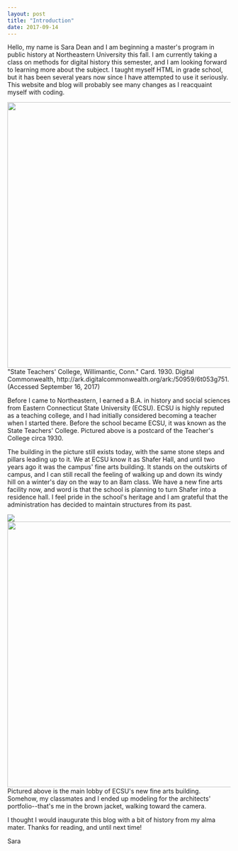 ```yaml
---
layout: post
title: "Introduction"
date: 2017-09-14
---
```

Hello, my name is Sara Dean and I am beginning a master's program in public history at Northeastern University this fall. I am currently taking a class on methods for digital history this semester, and I am looking forward to learning more about the subject. I taught myself HTML in grade school, but it has been several years now since I have attempted to use it seriously. This website and blog will probably see many changes as I reacquaint myself with coding.

<div id="images">
        <img src="https://upload.wikimedia.org/wikipedia/commons/thumb/2/2a/State_Teachers%27_College%2C_Willimantic%2C_Conn_%2864895%29.jpg/1024px-State_Teachers%27_College%2C_Willimantic%2C_Conn_%2864895%29.jpg" width="600px">
        <div class="caption">"State Teachers' College, Willimantic, Conn." Card. 1930. Digital Commonwealth, http://ark.digitalcommonwealth.org/ark:/50959/6t053g751. (Accessed September 16, 2017)</div>
   </div>

Before I came to Northeastern, I earned a B.A. in history and social sciences from Eastern Connecticut State University (ECSU). ECSU is highly reputed as a teaching college, and I had initially considered becoming a teacher when I started there. Before the school became ECSU, it was known as the State Teachers' College. Pictured above is a postcard of the Teacher's College circa 1930. 

The building in the picture still exists today, with the same stone steps and pillars leading up to it. We at ECSU know it as Shafer Hall, and until two years ago it was the campus' fine arts building. It stands on the outskirts of campus, and I can still recall the feeling of walking up and down its windy hill on a winter's day on the way to an 8am class. We have a new fine arts facility now, and word is that the school is planning to turn Shafer into a residence hall. I feel pride in the school's heritage and I am grateful that the administration has decided to maintain structures from its past.

  <div id="images">
        <img src="https://ibb.co/jpM5dk"><img src="https://preview.ibb.co/c0P2PQ/FAIC.png" width="600px">
        <div class="caption">Pictured above is the main lobby of ECSU's new fine arts building. Somehow, my classmates and I ended up modeling for the architects' portfolio--that's me in the brown jacket, walking toward the camera.</div>
   </div>

I thought I would inaugurate this blog with a bit of history from my alma mater. Thanks for reading, and until next time!

Sara

